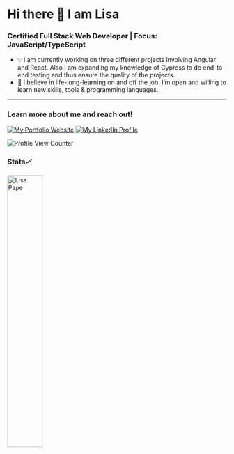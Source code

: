 # Hi there 👋 I am Lisa

### Certified Full Stack Web Developer | Focus: JavaScript/TypeScript

* 💡 I am currently working on three different projects involving Angular and React. Also I am expanding my knowledge of Cypress to do end-to-end testing and thus ensure the quality of the projects.
* 💟  I believe in life-long-learning on and off the job. I’m open and willing to learn new skills, tools & programming languages.

---

### Learn more about me and reach out!

[![My Portfolio Website](https://img.shields.io/badge/My%20Portfolio%20Website-5CDB95?style=flat-square)](https://lisapmunich.github.io/Portfolio-Website/)
[![My LinkedIn Profile](https://img.shields.io/badge/Linkedin-0A66C2?style=flat-square&logo=Linkedin&logoColor=white&link=https://www.linkedin.com/in/lisa-pape/)](https://www.linkedin.com/in/lisa-pape/)

![Profile View Counter](https://komarev.com/ghpvc/?username=LisaPMunich)


### Stats📈

<img width="40%" src="https://github-readme-stats.vercel.app/api/top-langs?username=LisaPMunich&show_icons=true&theme=dracula&title_color=71b7ff&text_color=71b7ff&bg_color=0a0c10&locale=en&layout=compact&hide_border=true" alt="Lisa Pape" /> 
